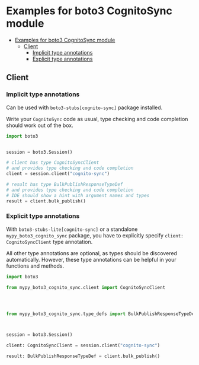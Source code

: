 <a id="examples-for-boto3-cognitosync-module"></a>

# Examples for boto3 CognitoSync module

- [Examples for boto3 CognitoSync module](#examples-for-boto3-cognitosync-module)
  - [Client](#client)
    - [Implicit type annotations](#implicit-type-annotations)
    - [Explicit type annotations](#explicit-type-annotations)

<a id="client"></a>

## Client

<a id="implicit-type-annotations"></a>

### Implicit type annotations

Can be used with `boto3-stubs[cognito-sync]` package installed.

Write your `CognitoSync` code as usual, type checking and code completion
should work out of the box.

```python
import boto3


session = boto3.Session()

# client has type CognitoSyncClient
# and provides type checking and code completion
client = session.client("cognito-sync")

# result has type BulkPublishResponseTypeDef
# and provides type checking and code completion
# IDE should show a hint with argument names and types
result = client.bulk_publish()
```

<a id="explicit-type-annotations"></a>

### Explicit type annotations

With `boto3-stubs-lite[cognito-sync]` or a standalone `mypy_boto3_cognito_sync`
package, you have to explicitly specify `client: CognitoSyncClient` type
annotation.

All other type annotations are optional, as types should be discovered
automatically. However, these type annotations can be helpful in your functions
and methods.

```python
import boto3

from mypy_boto3_cognito_sync.client import CognitoSyncClient




from mypy_boto3_cognito_sync.type_defs import BulkPublishResponseTypeDef



session = boto3.Session()

client: CognitoSyncClient = session.client("cognito-sync")

result: BulkPublishResponseTypeDef = client.bulk_publish()
```
